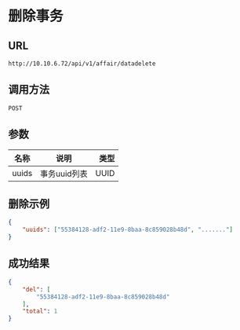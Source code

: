 # 删除事务


## URL
```
http://10.10.6.72/api/v1/affair/datadelete
```

## 调用方法

```
POST
```

## 参数

|  名称   | 说明    |  类型 |
| --------- | -------- | -----: |
| uuids  | 事务uuid列表  | UUID |



## 删除示例

```json
{
	"uuids": ["55384128-adf2-11e9-8baa-8c859028b48d", "......."]
}
```

## 成功结果

```json
{
    "del": [
        "55384128-adf2-11e9-8baa-8c859028b48d"
    ],
    "total": 1
}
```




